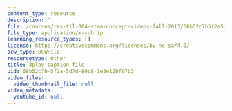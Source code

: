 ```yaml
---
content_type: resource
description: ''
file: /courses/res-tll-004-stem-concept-videos-fall-2013/68b52c7b5f2a5d7d80c81e5e12bf97b3_DjMaDN3EtWc.vtt
file_type: application/x-subrip
learning_resource_types: []
license: https://creativecommons.org/licenses/by-nc-sa/4.0/
ocw_type: OCWFile
resourcetype: Other
title: 3play caption file
uid: 68b52c7b-5f2a-5d7d-80c8-1e5e12bf97b3
video_files:
  video_thumbnail_file: null
video_metadata:
  youtube_id: null
---
```

